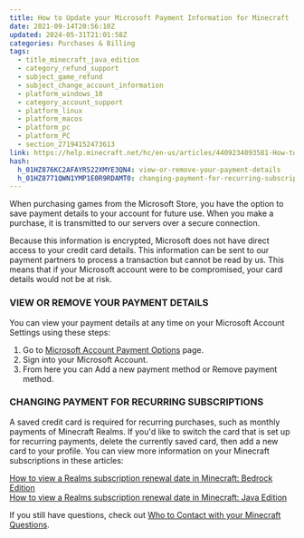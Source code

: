 ```yaml
---
title: How to Update your Microsoft Payment Information for Minecraft
date: 2021-09-14T20:56:10Z
updated: 2024-05-31T21:01:58Z
categories: Purchases & Billing
tags:
  - title_minecraft_java_edition
  - category_refund_support
  - subject_game_refund
  - subject_change_account_information
  - platform_windows_10
  - category_account_support
  - platform_linux
  - platform_macos
  - platform_pc
  - platform_PC
  - section_27194152473613
link: https://help.minecraft.net/hc/en-us/articles/4409234093581-How-to-Update-your-Microsoft-Payment-Information-for-Minecraft
hash:
  h_01HZ876KC2AFAYR522XMYE3QN4: view-or-remove-your-payment-details
  h_01HZ8771QWN1YMP1E0R9RDAMT0: changing-payment-for-recurring-subscriptions
---
```


When purchasing games from the Microsoft Store, you have the option to save payment details to your account for future use. When you make a purchase, it is transmitted to our servers over a secure connection.

Because this information is encrypted, Microsoft does not have direct access to your credit card details. This information can be sent to our payment partners to process a transaction but cannot be read by us. This means that if your Microsoft account were to be compromised, your card details would not be at risk.

### VIEW OR REMOVE YOUR PAYMENT DETAILS

You can view your payment details at any time on your Microsoft Account Settings using these steps:

1.  Go to [Microsoft Account Payment Options](https://account.microsoft.com/billing/payments) page.
2.  Sign into your Microsoft Account.
3.  From here you can Add a new payment method or Remove payment method.

### CHANGING PAYMENT FOR RECURRING SUBSCRIPTIONS

A saved credit card is required for recurring purchases, such as monthly payments of Minecraft Realms. If you'd like to switch the card that is set up for recurring payments, delete the currently saved card, then add a new card to your profile. You can view more information on your Minecraft subscriptions in these articles:

[How to view a Realms subscription renewal date in Minecraft: Bedrock Edition](../Manage-Realms-Subscriptions/How-to-view-a-Realms-subscription-renewal-date-for-Minecraft-Bedrock-Edition.md)  
[How to view a Realms subscription renewal date in Minecraft: Java Edition](../Manage-Realms-Subscriptions/How-to-view-a-Realms-subscription-renewal-date-for-Minecraft-Java-Edition.md)

  
If you still have questions, check out [Who to Contact with your Minecraft Questions](../Minecraft-Java-Edition-Technical/Who-to-contact-with-your-Minecraft-support-questions.md).
